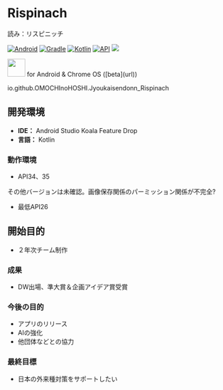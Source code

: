 # Rispinach
読み：リスピニッチ

[![Android](https://custom-icon-badges.herokuapp.com/badge/Android-3CDA84.svg?logo=android&logoColor=white)]()
[![Gradle](https://custom-icon-badges.herokuapp.com/badge/Gradle-02303a.svg?logo=Gradle&logoColor=white)]()
[![Kotlin](https://custom-icon-badges.herokuapp.com/badge/Kotlin-A97BFF.svg?logo=Kotlin&logoColor=white)]()
[![API](https://img.shields.io/badge/API-26%2B-brightgreen.svg?style=flat)](https://android-arsenal.com/api?level=26)
<img src="https://img.shields.io/badge/-JetPackCompese-FFCC33.svg?logo=android&style=popout">

<a href="https://play.google.com/store/apps/details?id=com.github.shadowsocks">
<img src="https://play.google.com/intl/en_us/badges/images/generic/en-play-badge.png" height="40"></a>
for Android & Chrome OS ([beta](url))  


io.github.OMOCHInoHOSHI.Jyoukaisendonn_Rispinach


## 開発環境
 - **IDE：** Android Studio Koala Feature Drop
 - **言語：** Kotlin

### 動作環境
 - API34、35

 その他バージョンは未確認。画像保存関係のパーミッション関係が不完全?
 
 - 最低API26

## 開始目的
 - ２年次チーム制作

### 成果
 - DW出場、準大賞＆企画アイデア賞受賞

### 今後の目的
 - アプリのリリース
 - AIの強化
 - 他団体などとの協力

### 最終目標
 - 日本の外来種対策をサポートしたい
